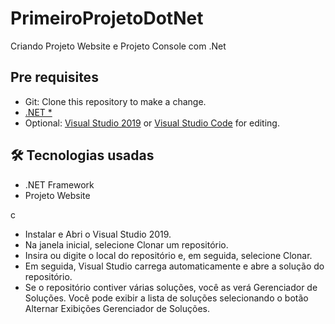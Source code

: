 # PrimeiroProjetoDotNet
Criando Projeto Website  e Projeto Console com .Net

## Pre requisites

* Git: Clone this repository to make a change.
* [.NET \*](https://dotnet.microsoft.com/download)
* Optional: [Visual Studio 2019](https://visualstudio.microsoft.com/vs/) or [Visual Studio Code](https://code.visualstudio.com/) for editing.


<h2>🛠 Tecnologias usadas</h2>

* .NET Framework
* Projeto Website



c

* Instalar e Abri o Visual Studio 2019.
* Na janela inicial, selecione Clonar um repositório.
* Insira ou digite o local do repositório e, em seguida, selecione Clonar.
* Em seguida, Visual Studio carrega automaticamente e abre a solução do repositório.
* Se o repositório contiver várias soluções, você as verá Gerenciador de Soluções. Você pode exibir a lista de soluções selecionando o botão Alternar Exibições Gerenciador de Soluções.
